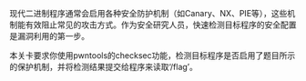现代二进制程序通常会启用各种安全防护机制（如Canary、NX、PIE等），这些机制能有效阻止常见的攻击方式。作为安全研究人员，快速检测目标程序的安全配置是漏洞利用的第一步。

本关卡要求你使用pwntools的checksec功能，检测目标程序是否启用了题目所示的保护机制，并将检测结果提交给程序来读取‘/flag’。

